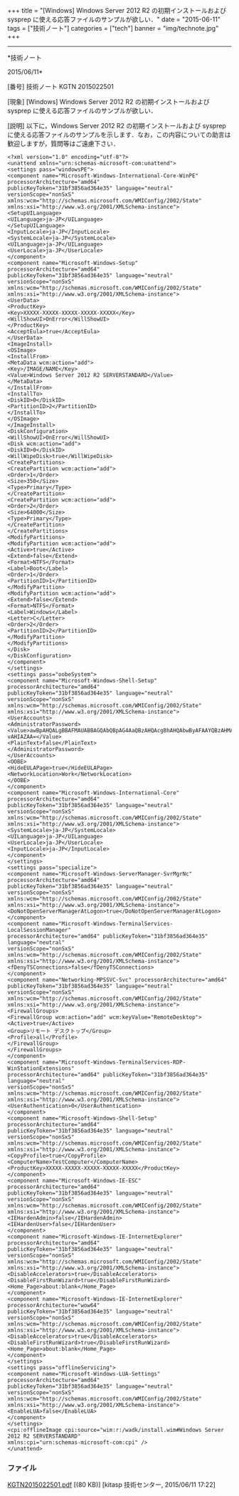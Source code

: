 ﻿+++
title = "[Windows] Windows Server 2012 R2 の初期インストールおよび sysprep に使える応答ファイルのサンプルが欲しい．"
date = "2015-06-11"
tags = ["技術ノート"]
categories = ["tech"]
banner = "img/technote.jpg"
+++

-----------------------------------------------------------------------------------------------------------------------------

*技術ノート

2015/06/11*


[番号]
技術ノート KGTN 2015022501

[現象]
[Windows] Windows Server 2012 R2 の初期インストールおよび sysprep
に使える応答ファイルのサンプルが欲しい．

[説明]
以下に，Windows Server 2012 R2 の初期インストールおよび sysprep
に使える応答ファイルのサンプルを示します．なお，この内容についての助言は歓迎しますが，質問等はご遠慮下さい．

    <?xml version="1.0" encoding="utf-8"?>
    <unattend xmlns="urn:schemas-microsoft-com:unattend">
    <settings pass="windowsPE">
    <component name="Microsoft-Windows-International-Core-WinPE" processorArchitecture="amd64" 
    publicKeyToken="31bf3856ad364e35" language="neutral" versionScope="nonSxS" 
    xmlns:wcm="http://schemas.microsoft.com/WMIConfig/2002/State" 
    xmlns:xsi="http://www.w3.org/2001/XMLSchema-instance">
    <SetupUILanguage>
    <UILanguage>ja-JP</UILanguage>
    </SetupUILanguage>
    <InputLocale>ja-JP</InputLocale>
    <SystemLocale>ja-JP</SystemLocale>
    <UILanguage>ja-JP</UILanguage>
    <UserLocale>ja-JP</UserLocale>
    </component>
    <component name="Microsoft-Windows-Setup" processorArchitecture="amd64" 
    publicKeyToken="31bf3856ad364e35" language="neutral" versionScope="nonSxS" 
    xmlns:wcm="http://schemas.microsoft.com/WMIConfig/2002/State" 
    xmlns:xsi="http://www.w3.org/2001/XMLSchema-instance">
    <UserData>
    <ProductKey>
    <Key>XXXXX-XXXXX-XXXXX-XXXXX-XXXXX</Key>
    <WillShowUI>OnError</WillShowUI>
    </ProductKey>
    <AcceptEula>true</AcceptEula>
    </UserData>
    <ImageInstall>
    <OSImage>
    <InstallFrom>
    <MetaData wcm:action="add">
    <Key>/IMAGE/NAME</Key>
    <Value>Windows Server 2012 R2 SERVERSTANDARD</Value>
    </MetaData>
    </InstallFrom>
    <InstallTo>
    <DiskID>0</DiskID>
    <PartitionID>2</PartitionID>
    </InstallTo>
    </OSImage>
    </ImageInstall>
    <DiskConfiguration>
    <WillShowUI>OnError</WillShowUI>
    <Disk wcm:action="add">
    <DiskID>0</DiskID>
    <WillWipeDisk>true</WillWipeDisk>
    <CreatePartitions>
    <CreatePartition wcm:action="add">
    <Order>1</Order>
    <Size>350</Size>
    <Type>Primary</Type>
    </CreatePartition>
    <CreatePartition wcm:action="add">
    <Order>2</Order>
    <Size>64000</Size>
    <Type>Primary</Type>
    </CreatePartition>
    </CreatePartitions>
    <ModifyPartitions>
    <ModifyPartition wcm:action="add">
    <Active>true</Active>
    <Extend>false</Extend>
    <Format>NTFS</Format>
    <Label>Boot</Label>
    <Order>1</Order>
    <PartitionID>1</PartitionID>
    </ModifyPartition>
    <ModifyPartition wcm:action="add">
    <Extend>false</Extend>
    <Format>NTFS</Format>
    <Label>Windows</Label>
    <Letter>C</Letter>
    <Order>2</Order>
    <PartitionID>2</PartitionID>
    </ModifyPartition>
    </ModifyPartitions>
    </Disk>
    </DiskConfiguration>
    </component>
    </settings>
    <settings pass="oobeSystem">
    <component name="Microsoft-Windows-Shell-Setup" processorArchitecture="amd64" 
    publicKeyToken="31bf3856ad364e35" language="neutral" versionScope="nonSxS" 
    xmlns:wcm="http://schemas.microsoft.com/WMIConfig/2002/State" 
    xmlns:xsi="http://www.w3.org/2001/XMLSchema-instance">
    <UserAccounts>
    <AdministratorPassword>
    <Value>awBpAHQALgBBAFMAUABBAGQAbQBpAG4AaQBzAHQAcgBhAHQAbwByAFAAYQBzAHMAdwB
    vAHIAZAA=</Value>
    <PlainText>false</PlainText>
    </AdministratorPassword>
    </UserAccounts>
    <OOBE>
    <HideEULAPage>true</HideEULAPage>
    <NetworkLocation>Work</NetworkLocation>
    </OOBE>
    </component>
    <component name="Microsoft-Windows-International-Core" processorArchitecture="amd64" 
    publicKeyToken="31bf3856ad364e35" language="neutral" versionScope="nonSxS" 
    xmlns:wcm="http://schemas.microsoft.com/WMIConfig/2002/State" 
    xmlns:xsi="http://www.w3.org/2001/XMLSchema-instance">
    <SystemLocale>ja-JP</SystemLocale>
    <UILanguage>ja-JP</UILanguage>
    <UserLocale>ja-JP</UserLocale>
    <InputLocale>ja-JP</InputLocale>
    </component>
    </settings>
    <settings pass="specialize">
    <component name="Microsoft-Windows-ServerManager-SvrMgrNc" processorArchitecture="amd64" 
    publicKeyToken="31bf3856ad364e35" language="neutral" versionScope="nonSxS" 
    xmlns:wcm="http://schemas.microsoft.com/WMIConfig/2002/State" 
    xmlns:xsi="http://www.w3.org/2001/XMLSchema-instance">
    <DoNotOpenServerManagerAtLogon>true</DoNotOpenServerManagerAtLogon>
    </component>
    <component name="Microsoft-Windows-TerminalServices-LocalSessionManager" 
    processorArchitecture="amd64" publicKeyToken="31bf3856ad364e35" language="neutral" 
    versionScope="nonSxS" xmlns:wcm="http://schemas.microsoft.com/WMIConfig/2002/State" 
    xmlns:xsi="http://www.w3.org/2001/XMLSchema-instance">
    <fDenyTSConnections>false</fDenyTSConnections>
    </component>
    <component name="Networking-MPSSVC-Svc" processorArchitecture="amd64" 
    publicKeyToken="31bf3856ad364e35" language="neutral" versionScope="nonSxS" 
    xmlns:wcm="http://schemas.microsoft.com/WMIConfig/2002/State" 
    xmlns:xsi="http://www.w3.org/2001/XMLSchema-instance">
    <FirewallGroups>
    <FirewallGroup wcm:action="add" wcm:keyValue="RemoteDesktop">
    <Active>true</Active>
    <Group>リモート デスクトップ</Group>
    <Profile>all</Profile>
    </FirewallGroup>
    </FirewallGroups>
    </component>
    <component name="Microsoft-Windows-TerminalServices-RDP-WinStationExtensions" 
    processorArchitecture="amd64" publicKeyToken="31bf3856ad364e35" language="neutral" 
    versionScope="nonSxS" xmlns:wcm="http://schemas.microsoft.com/WMIConfig/2002/State" 
    xmlns:xsi="http://www.w3.org/2001/XMLSchema-instance">
    <UserAuthentication>0</UserAuthentication>
    </component>
    <component name="Microsoft-Windows-Shell-Setup" processorArchitecture="amd64" 
    publicKeyToken="31bf3856ad364e35" language="neutral" versionScope="nonSxS" 
    xmlns:wcm="http://schemas.microsoft.com/WMIConfig/2002/State" 
    xmlns:xsi="http://www.w3.org/2001/XMLSchema-instance">
    <CopyProfile>true</CopyProfile>
    <ComputerName>TestComputer</ComputerName>
    <ProductKey>XXXXX-XXXXX-XXXXX-XXXXX-XXXXX</ProductKey>
    </component>
    <component name="Microsoft-Windows-IE-ESC" processorArchitecture="amd64" 
    publicKeyToken="31bf3856ad364e35" language="neutral" versionScope="nonSxS" 
    xmlns:wcm="http://schemas.microsoft.com/WMIConfig/2002/State" 
    xmlns:xsi="http://www.w3.org/2001/XMLSchema-instance">
    <IEHardenAdmin>false</IEHardenAdmin>
    <IEHardenUser>false</IEHardenUser>
    </component>
    <component name="Microsoft-Windows-IE-InternetExplorer" processorArchitecture="amd64" 
    publicKeyToken="31bf3856ad364e35" language="neutral" versionScope="nonSxS" 
    xmlns:wcm="http://schemas.microsoft.com/WMIConfig/2002/State" 
    xmlns:xsi="http://www.w3.org/2001/XMLSchema-instance">
    <DisableAccelerators>true</DisableAccelerators>
    <DisableFirstRunWizard>true</DisableFirstRunWizard>
    <Home_Page>about:blank</Home_Page>
    </component>
    <component name="Microsoft-Windows-IE-InternetExplorer" processorArchitecture="wow64" 
    publicKeyToken="31bf3856ad364e35" language="neutral" versionScope="nonSxS" 
    xmlns:wcm="http://schemas.microsoft.com/WMIConfig/2002/State" 
    xmlns:xsi="http://www.w3.org/2001/XMLSchema-instance">
    <DisableAccelerators>true</DisableAccelerators>
    <DisableFirstRunWizard>true</DisableFirstRunWizard>
    <Home_Page>about:blank</Home_Page>
    </component>
    </settings>
    <settings pass="offlineServicing">
    <component name="Microsoft-Windows-LUA-Settings" processorArchitecture="amd64" 
    publicKeyToken="31bf3856ad364e35" language="neutral" versionScope="nonSxS" 
    xmlns:wcm="http://schemas.microsoft.com/WMIConfig/2002/State" 
    xmlns:xsi="http://www.w3.org/2001/XMLSchema-instance">
    <EnableLUA>false</EnableLUA>
    </component>
    </settings>
    <cpi:offlineImage cpi:source="wim:r:/wadk/install.wim#Windows Server 2012 R2 SERVERSTANDARD" 
    xmlns:cpi="urn:schemas-microsoft-com:cpi" />
    </unattend>


### ファイル

 
 


[KGTN2015022501.pdf](http://techreport.kitasp.net/attachments/download/1859/KGTN2015022501.pdf)
 [(80 KB)] [kitasp 技術センター, 2015/06/11
17:22]


 


 

